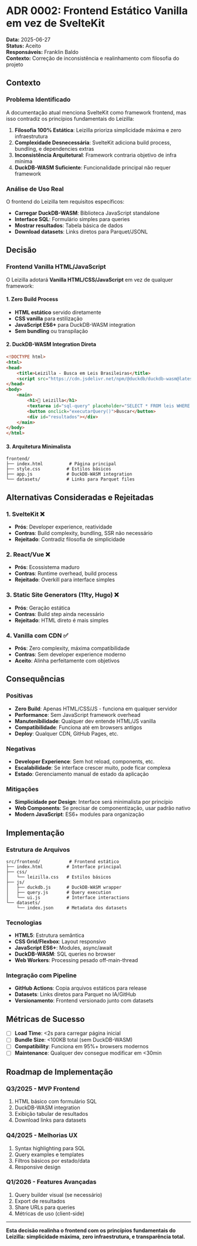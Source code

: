 # ADR 0002: Frontend Estático Vanilla em vez de SvelteKit

**Data:** 2025-06-27  
**Status:** Aceito  
**Responsáveis:** Franklin Baldo  
**Contexto:** Correção de inconsistência e realinhamento com filosofia do projeto  

## Contexto

### Problema Identificado

A documentação atual menciona SvelteKit como framework frontend, mas isso contradiz os princípios fundamentais do Leizilla:

1. **Filosofia 100% Estática**: Leizilla prioriza simplicidade máxima e zero infraestrutura
2. **Complexidade Desnecessária**: SvelteKit adiciona build process, bundling, e dependencies extras
3. **Inconsistência Arquitetural**: Framework contraria objetivo de infra mínima
4. **DuckDB-WASM Suficiente**: Funcionalidade principal não requer framework

### Análise de Uso Real

O frontend do Leizilla tem requisitos específicos:
- **Carregar DuckDB-WASM**: Biblioteca JavaScript standalone
- **Interface SQL**: Formulário simples para queries
- **Mostrar resultados**: Tabela básica de dados
- **Download datasets**: Links diretos para Parquet/JSONL

## Decisão

### Frontend Vanilla HTML/JavaScript

O Leizilla adotará **Vanilla HTML/CSS/JavaScript** em vez de qualquer framework:

#### **1. Zero Build Process**
- **HTML estático** servido diretamente
- **CSS vanilla** para estilização
- **JavaScript ES6+** para DuckDB-WASM integration
- **Sem bundling** ou transpilação

#### **2. DuckDB-WASM Integration Direta**
```html
<!DOCTYPE html>
<html>
<head>
    <title>Leizilla - Busca em Leis Brasileiras</title>
    <script src="https://cdn.jsdelivr.net/npm/@duckdb/duckdb-wasm@latest"></script>
</head>
<body>
    <main>
        <h1>🦖 Leizilla</h1>
        <textarea id="sql-query" placeholder="SELECT * FROM leis WHERE..."></textarea>
        <button onclick="executarQuery()">Buscar</button>
        <div id="resultados"></div>
    </main>
</body>
</html>
```

#### **3. Arquitetura Minimalista**
```
frontend/
├── index.html          # Página principal
├── style.css          # Estilos básicos
├── app.js             # DuckDB-WASM integration
└── datasets/          # Links para Parquet files
```

## Alternativas Consideradas e Rejeitadas

### 1. **SvelteKit** ❌
- **Prós**: Developer experience, reatividade
- **Contras**: Build complexity, bundling, SSR não necessário
- **Rejeitado**: Contradiz filosofia de simplicidade

### 2. **React/Vue** ❌
- **Prós**: Ecossistema maduro
- **Contras**: Runtime overhead, build process
- **Rejeitado**: Overkill para interface simples

### 3. **Static Site Generators (11ty, Hugo)** ❌
- **Prós**: Geração estática
- **Contras**: Build step ainda necessário
- **Rejeitado**: HTML direto é mais simples

### 4. **Vanilla com CDN** ✅
- **Prós**: Zero complexity, máxima compatibilidade
- **Contras**: Sem developer experience moderno
- **Aceito**: Alinha perfeitamente com objetivos

## Consequências

### **Positivas**
- **Zero Build**: Apenas HTML/CSS/JS - funciona em qualquer servidor
- **Performance**: Sem JavaScript framework overhead
- **Manutenibilidade**: Qualquer dev entende HTML/JS vanilla
- **Compatibilidade**: Funciona até em browsers antigos
- **Deploy**: Qualquer CDN, GitHub Pages, etc.

### **Negativas**
- **Developer Experience**: Sem hot reload, components, etc.
- **Escalabilidade**: Se interface crescer muito, pode ficar complexa
- **Estado**: Gerenciamento manual de estado da aplicação

### **Mitigações**
- **Simplicidade por Design**: Interface será minimalista por princípio
- **Web Components**: Se precisar de componentização, usar padrão nativo
- **Modern JavaScript**: ES6+ modules para organização

## Implementação

### **Estrutura de Arquivos**
```
src/frontend/           # Frontend estático
├── index.html         # Interface principal
├── css/
│   └── leizilla.css   # Estilos básicos
├── js/
│   ├── duckdb.js      # DuckDB-WASM wrapper
│   ├── query.js       # Query execution
│   └── ui.js          # Interface interactions
└── datasets/
    └── index.json     # Metadata dos datasets
```

### **Tecnologias**
- **HTML5**: Estrutura semântica
- **CSS Grid/Flexbox**: Layout responsivo
- **JavaScript ES6+**: Modules, async/await
- **DuckDB-WASM**: SQL queries no browser
- **Web Workers**: Processing pesado off-main-thread

### **Integração com Pipeline**
- **GitHub Actions**: Copia arquivos estáticos para release
- **Datasets**: Links diretos para Parquet no IA/GitHub
- **Versionamento**: Frontend versionado junto com datasets

## Métricas de Sucesso

- [ ] **Load Time**: <2s para carregar página inicial
- [ ] **Bundle Size**: <100KB total (sem DuckDB-WASM)
- [ ] **Compatibility**: Funciona em 95%+ browsers modernos
- [ ] **Maintenance**: Qualquer dev consegue modificar em <30min

## Roadmap de Implementação

### **Q3/2025 - MVP Frontend**
1. HTML básico com formulário SQL
2. DuckDB-WASM integration
3. Exibição tabular de resultados
4. Download links para datasets

### **Q4/2025 - Melhorias UX**
1. Syntax highlighting para SQL
2. Query examples e templates
3. Filtros básicos por estado/data
4. Responsive design

### **Q1/2026 - Features Avançadas**
1. Query builder visual (se necessário)
2. Export de resultados
3. Share URLs para queries
4. Métricas de uso (client-side)

---

**Esta decisão realinha o frontend com os princípios fundamentais do Leizilla: simplicidade máxima, zero infraestrutura, e transparência total.**